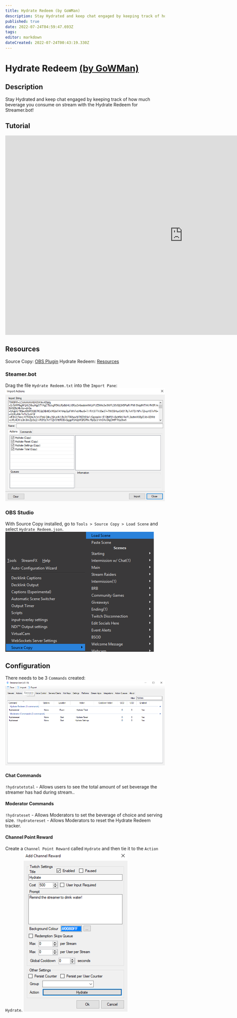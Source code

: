 ```yaml
---
title: Hydrate Redeem (by GoWMan)
description: Stay Hydrated and keep chat engaged by keeping track of how much beverage you consume on stream with the Hydrate Redeem for Streamer.bot!
published: true
date: 2022-07-24T04:59:47.693Z
tags: 
editor: markdown
dateCreated: 2022-07-24T00:43:19.330Z
---
```


# Hydrate Redeem [(by GoWMan)](https://www.twitch.tv/gowman)

## Description
Stay Hydrated and keep chat engaged by keeping track of how much beverage you consume on stream with the Hydrate Redeem for Streamer.bot!

## Tutorial
<iframe width="1120" height="630" src="https://www.youtube.com/embed/26DY23HUUFc" title="YouTube video player" frameborder="0" allow="accelerometer; autoplay; clipboard-write; encrypted-media; gyroscope; picture-in-picture" allowfullscreen></iframe>

## Resources
Source Copy:  [OBS Plugin](https://obsproject.com/forum/resources/source-copy.1261/) Hydrate Redeem:  [Resources](/overlays/hydrate-redeem/files/hydrateredeem.rar)

### Steamer.bot
Drag the file `Hydrate Redeem.txt` into the `Import Pane`: ![hydrate-redeem-import](/overlays/hydrate-redeem/images/hydrate-redeem-import.png)

### OBS Studio
With Source Copy installed, go to `Tools > Source Copy > Load Scene` and select `Hydrate Redeem.json`. ![hydrate-redeem-source-copy](/overlays/hydrate-redeem/images/hydrate-redeem-source-copy.png)

## Configuration
There needs to be 3 `Commands` created: ![hydrate-redeem-commands](/overlays/hydrate-redeem/images/hydrate-redeem-commands.png)
#### Chat Commands
`!hydratetotal` - Allows users to see the total amount of set beverage the streamer has had during stream..
#### Moderator Commands
`!hydrateset` - Allows Moderators to set the beverage of choice and serving size. `!hydratereset` - Allows Moderators to reset the Hydrate Redeem tracker.
#### Channel Point Reward
Create a `Channel Point Reward` called `Hydrate` and then tie it to the `Action` `Hydrate`. ![hydrate-redeem-channel-point-reward](/overlays/hydrate-redeem/images/hydrate-redeem-channel-point-reward.png)